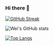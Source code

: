 ### Hi there 👋

[![GitHub Streak](https://streak-stats.demolab.com/?user=weiningwei&theme=radical&date_format=Y-m-d)](https://git.io/streak-stats)

![Wei's GitHub stats](https://github-readme-stats-kappa-nine-79.vercel.app/api?username=weiningwei&show_icons=true&theme=radical&count_private=true)

[![Top Langs](https://github-readme-stats-kappa-nine-79.vercel.app/api/top-langs/?username=weiningwei&layout=compact)](https://github.com/anuraghazra/github-readme-stats)


<!--
**weiningwei/weiningwei** is a ✨ _special_ ✨ repository because its `README.md` (this file) appears on your GitHub profile.

Here are some ideas to get you started:

- 🔭 I’m currently working on ...
- 🌱 I’m currently learning ...
- 👯 I’m looking to collaborate on ...
- 🤔 I’m looking for help with ...
- 💬 Ask me about ...
- 📫 How to reach me: ...
- 😄 Pronouns: ...
- ⚡ Fun fact: ...
-->
